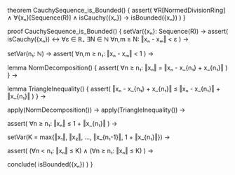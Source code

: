 theorem CauchySequence_is_Bounded() {
  assert(
    ∀R[NormedDivisionRing] ∧ 
    ∀{xₙ}[Sequence(R)] ∧
    isCauchy({xₙ}) →
    isBounded({xₙ})
  )
}

proof CauchySequence_is_Bounded() {
  setVar({xₙ}: Sequence(R)) →
  assert(
    isCauchy({xₙ}) ↔
    ∀ε ∈ ℝ₊ ∃N ∈ ℕ ∀n,m ≥ N: ‖xₙ - xₘ‖ < ε
  ) →
  
  setVar(n₁: ℕ) →
  assert(
    ∀n,m ≥ n₁: ‖xₙ - xₘ‖ < 1
  ) →
  
  lemma NormDecomposition() {
    assert(
      ∀n ≥ n₁: ‖xₙ‖ = ‖xₙ - x_{n₁} + x_{n₁}‖
    )
  } →
  
  lemma TriangleInequality() {
    assert(
      ‖xₙ - x_{n₁} + x_{n₁}‖ ≤ ‖xₙ - x_{n₁}‖ + ‖x_{n₁}‖
    )
  } →
  
  apply(NormDecomposition()) →
  apply(TriangleInequality()) →
  
  assert(
    ∀n ≥ n₁: ‖xₙ‖ ≤ 1 + ‖x_{n₁}‖
  ) →
  
  setVar(K = max{‖x₁‖, ‖x₂‖, ..., ‖x_{n₁-1}‖, 1 + ‖x_{n₁}‖}) →
  
  assert(
    (∀n < n₁: ‖xₙ‖ ≤ K) ∧
    (∀n ≥ n₁: ‖xₙ‖ ≤ K)
  ) →
  
  conclude(
    isBounded({xₙ})
  )
}